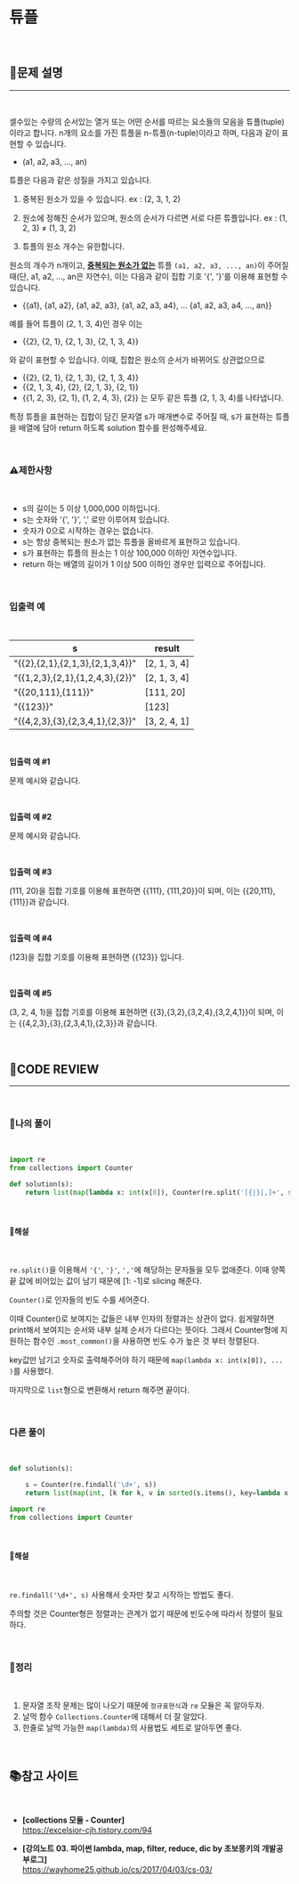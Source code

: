 # 튜플

<br/>

## **📝문제 설명**
***

<br/>

셀수있는 수량의 순서있는 열거 또는 어떤 순서를 따르는 요소들의 모음을 튜플(tuple)이라고 합니다. n개의 요소를 가진 튜플을 n-튜플(n-tuple)이라고 하며, 다음과 같이 표현할 수 있습니다.

- (a1, a2, a3, ..., an)

튜플은 다음과 같은 성질을 가지고 있습니다.

1. 중복된 원소가 있을 수 있습니다. ex : (2, 3, 1, 2)
2. 원소에 정해진 순서가 있으며, 원소의 순서가 다르면 서로 다른 튜플입니다. 
ex :  (1, 2, 3) ≠ (1, 3, 2)

3. 튜플의 원소 개수는 유한합니다.

원소의 개수가 n개이고, **<u>중복되는 원소가 없는</u>** 튜플 `(a1, a2, a3, ..., an)`이 주어질 때(단, a1, a2, ..., an은 자연수), 이는 다음과 같이 집합 기호 '{', '}'를 이용해 표현할 수 있습니다.

- {{a1}, {a1, a2}, {a1, a2, a3}, {a1, a2, a3, a4}, ... {a1, a2, a3, a4, ..., an}}

예를 들어 튜플이 (2, 1, 3, 4)인 경우 이는

- {{2}, {2, 1}, {2, 1, 3}, {2, 1, 3, 4}}

와 같이 표현할 수 있습니다. 이때, 집합은 원소의 순서가 바뀌어도 상관없으므로

- {{2}, {2, 1}, {2, 1, 3}, {2, 1, 3, 4}}
- {{2, 1, 3, 4}, {2}, {2, 1, 3}, {2, 1}}
- {{1, 2, 3}, {2, 1}, {1, 2, 4, 3}, {2}}
는 모두 같은 튜플 (2, 1, 3, 4)를 나타냅니다.

특정 튜플을 표현하는 집합이 담긴 문자열 s가 매개변수로 주어질 때, s가 표현하는 튜플을 배열에 담아 return 하도록 solution 함수를 완성해주세요.

<br/>

### **⚠제한사항**

<br/>

- s의 길이는 5 이상 1,000,000 이하입니다.
- s는 숫자와 '{', '}', ',' 로만 이루어져 있습니다.
- 숫자가 0으로 시작하는 경우는 없습니다.
- s는 항상 중복되는 원소가 없는 튜플을 올바르게 표현하고 있습니다.
- s가 표현하는 튜플의 원소는 1 이상 100,000 이하인 자연수입니다.
- return 하는 배열의 길이가 1 이상 500 이하인 경우만 입력으로 주어집니다.

<br/>

### **입출력 예**

<br/>

s |	result
--|--------
"{{2},{2,1},{2,1,3},{2,1,3,4}}" |	[2, 1, 3, 4]
"{{1,2,3},{2,1},{1,2,4,3},{2}}" |	[2, 1, 3, 4]
"{{20,111},{111}}" |	[111, 20]
"{{123}}" |	[123]
"{{4,2,3},{3},{2,3,4,1},{2,3}}" |	[3, 2, 4, 1]

<br/>

**입출력 예 #1**

문제 예시와 같습니다.

<br/>

**입출력 예 #2**

문제 예시와 같습니다.

<br/>

**입출력 예 #3**

(111, 20)을 집합 기호를 이용해 표현하면 {{111}, {111,20}}이 되며, 이는 {{20,111},{111}}과 같습니다.

<br/>

**입출력 예 #4**

(123)을 집합 기호를 이용해 표현하면 {{123}} 입니다.

<br/>

**입출력 예 #5**

(3, 2, 4, 1)을 집합 기호를 이용해 표현하면 {{3},{3,2},{3,2,4},{3,2,4,1}}이 되며, 이는 {{4,2,3},{3},{2,3,4,1},{2,3}}과 같습니다.

<br/>

## **🧐CODE REVIEW**
***

<br/>

### **🧾나의 풀이**

<br/>

```python
import re
from collections import Counter

def solution(s):
    return list(map(lambda x: int(x[0]), Counter(re.split('[{|}|,]+', s)[1:-1]).most_common()))
```

<br/>

#### **📝해설**

<br/>

`re.split()`을 이용해서 `'{'`, `'}'`, `','`에 해당하는 문자들을 모두 없애준다.
이때 양쪽 끝 값에 비어있는 값이 남기 때문에 [1: -1]로 slicing 해준다.

`Counter()`로 인자들의 빈도 수를 세어준다. 

이때 Counter()로 보여지는 값들은 내부 인자의 정렬과는 상관이 없다. 쉽게말하면 print해서 보여지는 순서와 내부 실제 순서가 다르다는 뜻이다. 그래서 Counter형에 지원하는 함수인 `.most_common()`을 사용하면 빈도 수가 높은 것 부터 정렬된다.

key값만 남기고 숫자로 출력해주어야 하기 때문에 `map(lambda x: int(x[0]), ... )`를 사용했다.

마지막으로 `list`형으로 변환해서 return 해주면 끝이다.

<br/>

### **다른 풀이**

<br/>

```python
def solution(s):

    s = Counter(re.findall('\d+', s))
    return list(map(int, [k for k, v in sorted(s.items(), key=lambda x: x[1], reverse=True)]))

import re
from collections import Counter
```

<br/>

#### **📝해설**

<br/>

`re.findall('\d+', s)` 사용해서 숫자만 찾고 시작하는 방법도 좋다. 

주의할 것은 Counter형은 정렬과는 관계가 없기 때문에 빈도수에 따라서 정렬이 필요하다.


<br/>

### **🔖정리**

<br/>

1. 문자열 조작 문제는 많이 나오기 때문에 `정규표현식`과 `re` 모듈은 꼭 알아두자.
2. 날먹 함수 `Collections.Counter`에 대해서 더 잘 알았다.
3. 한줄로 날먹 가능한 `map(lambda)`의 사용법도 세트로 알아두면 좋다.

<br/>

## 📚참고 사이트

<br/>

- **[collections 모듈 - Counter]**<br/>
https://excelsior-cjh.tistory.com/94

- **[강의노트 03. 파이썬 lambda, map, filter, reduce, dic by 초보몽키의 개발공부로그]**<br/>
https://wayhome25.github.io/cs/2017/04/03/cs-03/